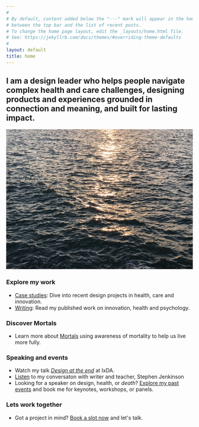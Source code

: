 ```yaml
---
#
# By default, content added below the "---" mark will appear in the home page
# between the top bar and the list of recent posts.
# To change the home page layout, edit the _layouts/home.html file.
# See: https://jekyllrb.com/docs/themes/#overriding-theme-defaults
#
layout: default
title: home
---
```


## I am a design leader who helps people navigate complex health and care challenges, designing products and experiences grounded in connection and meaning, and built for lasting impact.

![ivor-home](images/ivor-home-sea.jpeg)

### Explore my work 
- [Case studies](/work): Dive into recent design projects in health, care and innovation.
- [Writing](/writing): Read my published work on innovation, health and psychology.

### Discover Mortals
- Learn more about [Mortals](http://mortals.community) using awareness of mortality to help us live more fully.

### Speaking and events
- Watch my talk [*Design at the end*](https://vimeo.com/321016208) at IxDA.
- [Listen](https://www.youtube.com/watch?v=nVPdp9NtFcY) to my conversaton with writer and teacher, Stephen Jenkinson
- Looking for a speaker on design, health, or *death*? [Explore my past events](/talks) and book me for keynotes, workshops, or panels.

### Lets work together
- Got a project in mind? [Book a slot now](https://calendar.app.google/uDamy3i8G4PACUhB7) and let's talk.
